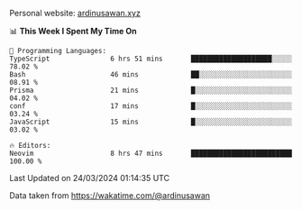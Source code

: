 Personal website: [ardinusawan.xyz](https://ardinusawan.xyz)

<!--START_SECTION:waka-->
📊 **This Week I Spent My Time On** 

```text
💬 Programming Languages: 
TypeScript               6 hrs 51 mins       ████████████████████░░░░░   78.02 % 
Bash                     46 mins             ██░░░░░░░░░░░░░░░░░░░░░░░   08.91 % 
Prisma                   21 mins             █░░░░░░░░░░░░░░░░░░░░░░░░   04.02 % 
conf                     17 mins             █░░░░░░░░░░░░░░░░░░░░░░░░   03.24 % 
JavaScript               15 mins             █░░░░░░░░░░░░░░░░░░░░░░░░   03.02 % 

🔥 Editors: 
Neovim                   8 hrs 47 mins       █████████████████████████   100.00 % 
```


 Last Updated on 24/03/2024 01:14:35 UTC
<!--END_SECTION:waka-->
Data taken from https://wakatime.com/@ardinusawan
